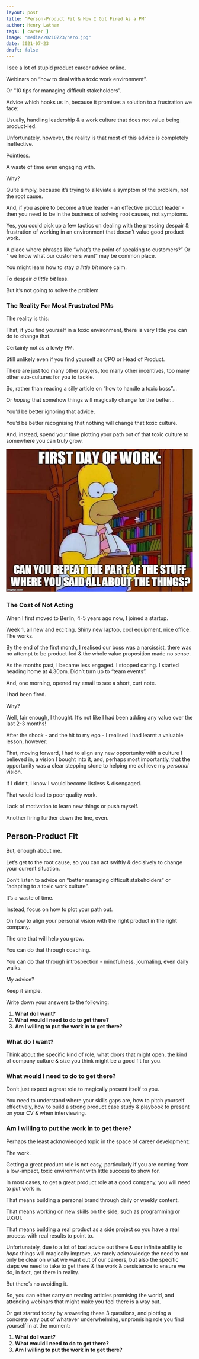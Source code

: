 ```yaml
---
layout: post
title: “Person-Product Fit & How I Got Fired As a PM”
author: Henry Latham
tags: [ career ]
image: "media/20210723/hero.jpg"
date: 2021-07-23
draft: false
---
```



I see a lot of stupid product career advice online.

Webinars on “how to deal with a toxic work environment”.

Or “10 tips for managing difficult stakeholders”.

Advice which hooks us in, because it promises a solution to a frustration we face:

Usually, handling leadership & a work culture that does not value being product-led.

Unfortunately, however, the reality is that most of this advice is completely ineffective.

Pointless.

A waste of time even engaging with.

Why?

Quite simply, because it’s trying to alleviate a symptom of the problem, not the root cause.

And, if you aspire to become a true leader - an effective product leader - then you need to be in the business of solving root causes, not symptoms.

Yes, you could pick up a few tactics on dealing with the pressing despair & frustration of working in an environment that doesn’t value good product work.

A place where phrases like “what’s the point of speaking to customers?” Or “ we know what our customers want” may be common place.

You might learn how to stay _a little bit_ more calm.

To despair _a little bit_ less.

But it’s not going to solve the problem.



### The Reality For Most Frustrated PMs

The reality is this:

That, if you find yourself in a toxic environment, there is very little you can do to change that.

Certainly not as a lowly PM.

Still unlikely even if you find yourself as CPO or Head of Product.

There are just too many other players, too many other incentives, too many other sub-cultures for you to tackle.

So, rather than reading a silly article on “how to handle a toxic boss”…

Or _hoping_ that somehow things will magically change for the better…

You’d be better ignoring that advice.

You’d be better recognising that nothing will change that toxic culture.

And, instead, spend your time plotting your path out of that toxic culture to somewhere you can truly grow.


<img src="./media/20210723/image1.jpeg" alt="img">

### The Cost of Not Acting

When I first moved to Berlin, 4-5 years ago now, I joined a startup.

Week 1, all new and exciting. Shiny new laptop, cool equipment, nice office. The works.

By the end of the first month, I realised our boss was a narcissist, there was no attempt to be product-led & the whole value proposition made no sense.

As the months past, I became less engaged. I stopped caring. I started heading home at 4.30pm. Didn’t turn up to “team events”.

And, one morning, opened my email to see a short, curt note.

I had been fired.

Why?

Well, fair enough, I thought. It’s not like I had been adding any value over the last 2-3 months!

After the shock - and the hit to my ego - I realised I had learnt a valuable lesson, however:

That, moving forward, I had to align any new opportunity with a culture I believed in, a vision I bought into it, and, perhaps most importantly, that the opportunity was a clear stepping stone to helping me achieve my _personal_ vision.

If I didn’t, I know I would become listless & disengaged.

That would lead to poor quality work.

Lack of motivation to learn new things or push myself.

Another firing further down the line, even.



## Person-Product Fit

But, enough about me.

Let’s get to the root cause, so you can act swiftly & decisively to change your current situation.

Don’t listen to advice on “better managing difficult stakeholders” or “adapting to a toxic work culture”.

It’s a waste of time.

Instead, focus on how to plot your path out.

On how to align your personal vision with the right product in the right company.

The one that will help you grow. 

You can do that through coaching.

You can do that through introspection - mindfulness, journaling, even daily walks.

My advice?

Keep it simple.

Write down your answers to the following:

1. **What do I want?**
2. **What would I need to do to get there?**
3. **Am I willing to put the work in to get there?**


### What do I want?

Think about the specific kind of role, what doors that might open, the kind of company culture & size you think might be a good fit for you.


### What would I need to do to get there?

Don’t just expect a great role to magically present itself to you.

You need to understand where your skills gaps are, how to pitch yourself effectively, how to build a strong product case study & playbook to present on your CV & when interviewing.


### Am I willing to put the work in to get there?

Perhaps the least acknowledged topic in the space of career development:

The work.

Getting a great product role is not easy, particularly if you are coming from a low-impact, toxic environment with little success to show for.

In most cases, to get a great product role at a good company, you will need to put work in.

That means building a personal brand through daily or weekly content.

That means working on new skills on the side, such as programming or UX/UI.

That means building a real product as a side project so you have a real process with real results to point to.



Unfortunately, due to a lot of bad advice out there & our infinite ability to _hope_ things will magically improve, we rarely acknowledge the need to not only be clear on what we want out of our careers, but also the specific steps we need to take to get there & the work & persistence to ensure we do, in fact, get there in reality.

But there’s no avoiding it.

So, you can either carry on reading articles promising the world, and attending webinars that might make you feel there is a way out.

Or get started today by answering these 3 questions, and plotting a concrete way out of whatever underwhelming, unpromising role you find yourself in at the moment:

1. **What do I want?**
2. **What would I need to do to get there?**
3. **Am I willing to put the work in to get there?**
